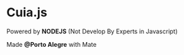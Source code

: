 # Cuia.js

Powered by **NODEJS** (Not Develop By Experts in Javascript)

Made **@Porto Alegre** with Mate